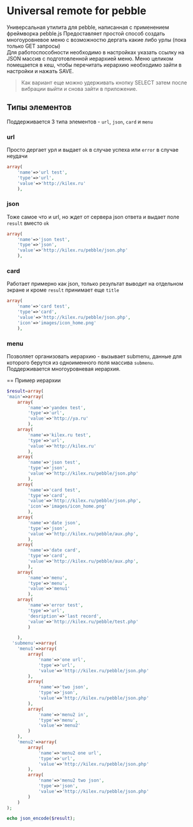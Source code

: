 Universal remote for pebble
===============

Универсальная утилита для pebble, написанная с применением фреймворка pebble.js
Предоставляет простой способ создать многоуровневое меню с возможностю дергать какие либо урлы (пока только GET запросы)  
Для работоспособности необходимо в настройках указать ссылку на JSON массив с подготовленной иерархией меню. Меню целиком помещается в кеш, чтобы перечитать иерархию необходимо зайти в настройки и нажать SAVE.
> Как вариант еще можно удерживать кнопку SELECT затем после вибрации выйти и снова зайти в приложение.

## Типы элементов
Поддерживается 3 типа элементов - `url`, `json`, `card` и `menu`
### url
Просто дергает урл и выдает `ok` в случае успеха или `error` в случае неудачи
```php
array(
    'name'=>'url test',
    'type'=>'url',
    'value'=>'http://kilex.ru'
    ),
```
### json
Тоже самое что и url, но ждет от сервера json ответа и выдает поле `result` вместо `ok`
```php
array(
    'name'=>'json test',
    'type'=>'json',
    'value'=>'http://kilex.ru/pebble/json.php'
    ),
```
### card
Работает примерно как json, только результат выводит на отдельном экране и кроме `result` принимает еще `title`
```php
array(
    'name'=>'card test',
    'type'=>'card',
    'value'=>'http://kilex.ru/pebble/json.php',
    'icon'=>'images/icon_home.png'
    ),
```
### menu
Позволяет организовать иерархию - вызывает submenu, данные для которого берутся из одноименного поля массива `submenu`. Поддерживается многоуровневая иерархия.

== Пример иерархии

```php
$result=array(
'main'=>array(
    array(
        'name'=>'yandex test',
        'type'=>'url',
        'value'=>'http://ya.ru'
        ),
    array(
        'name'=>'kilex.ru test',
        'type'=>'url',
        'value'=>'http://kilex.ru'
        ),
    array(
        'name'=>'json test',
        'type'=>'json',
        'value'=>'http://kilex.ru/pebble/json.php'
        ),
    array(
        'name'=>'card test',
        'type'=>'card',
        'value'=>'http://kilex.ru/pebble/json.php',
        'icon'=>'images/icon_home.png'
        ),
    array(
        'name'=>'date json',
        'type'=>'json',
        'value'=>'http://kilex.ru/pebble/aux.php',
        ),
    array(
        'name'=>'date card',
        'type'=>'card',
        'value'=>'http://kilex.ru/pebble/aux.php',
        ),
    array(
        'name'=>'menu',
        'type'=>'menu',
        'value'=>'menu1'
        ),
    array(
        'name'=>'error test',
        'type'=>'url',
        'desription'=>'last record',
        'value'=>'http://kilex.ru/pebble/test.php'
        )

    ),
  'submenu'=>array(
    'menu1'=>array(
        array(
            'name'=>'one url',
            'type'=>'url',
            'value'=>'http://kilex.ru/pebble/json.php'
        ),
        array(
            'name'=>'two json',
            'type'=>'json',
            'value'=>'http://kilex.ru/pebble/json.php'
        ),
        array(
            'name'=>'menu2 in',
            'type'=>'menu',
            'value'=>'menu2'
        )
    ),
    'menu2'=>array(
        array(
            'name'=>'menu2 one url',
            'type'=>'url',
            'value'=>'http://kilex.ru/pebble/json.php'
        ),
        array(
            'name'=>'menu2 two json',
            'type'=>'json',
            'value'=>'http://kilex.ru/pebble/json.php'
        )
    )
);

echo json_encode($result);
    
```
